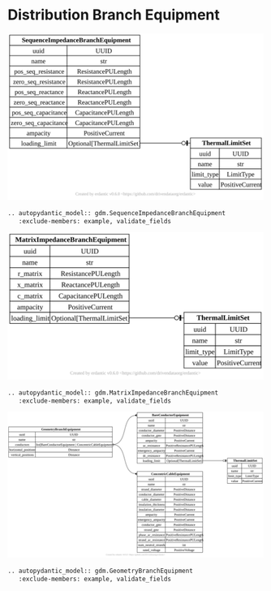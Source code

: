 # Distribution Branch Equipment

[![](../../models/SequenceImpedanceBranchEquipment.svg)](../../models/SequenceImpedanceBranchEquipment.svg) 

```{eval-rst}
.. autopydantic_model:: gdm.SequenceImpedanceBranchEquipment
   :exclude-members: example, validate_fields
```

[![](../../models/MatrixImpedanceBranchEquipment.svg)](../../models/MatrixImpedanceBranchEquipment.svg) 

```{eval-rst}
.. autopydantic_model:: gdm.MatrixImpedanceBranchEquipment
   :exclude-members: example, validate_fields
```

[![](../../models/GeometryBranchEquipment.svg)](../../models/GeometryBranchEquipment.svg) 

```{eval-rst}
.. autopydantic_model:: gdm.GeometryBranchEquipment
   :exclude-members: example, validate_fields
```